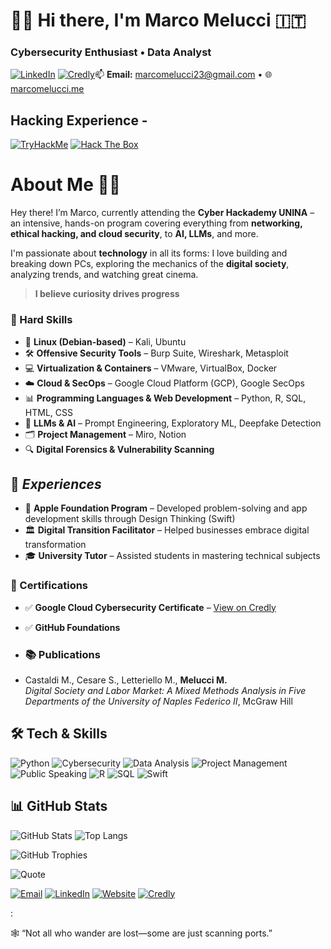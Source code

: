 # 👨‍💻 Hi there, I'm Marco Melucci 🇮🇹
### Cybersecurity Enthusiast • Data Analyst  
[![LinkedIn](https://img.shields.io/badge/LinkedIn-%230A66C2.svg?&style=flat&logo=linkedin&logoColor=white)](https://www.linkedin.com/in/marco-melucci-friendlyhacker/) [![Credly](https://img.shields.io/badge/Credly-FF6F00?style=flat&logo=credly&logoColor=white)](https://www.credly.com/users/marcomelucci-friendlyhacker)📫 **Email:** marcomelucci23@gmail.com • 🌐 [marcomelucci.me](http://marcomelucci.me/)

## Hacking Experience - 
[![TryHackMe](https://img.shields.io/badge/TryHackMe-%23121011.svg?style=flat&logo=tryhackme&logoColor=red)](https://tryhackme.com/p/MarcoMelucci) [![Hack The Box](https://img.shields.io/badge/HackTheBox-111111?style=flat&logo=hackthebox&logoColor=green)](https://app.hackthebox.com/profile/2229520)

#  About Me 🧑‍💻 
Hey there! I’m Marco, currently attending the **Cyber Hackademy UNINA** – an intensive, hands-on program covering everything from **networking, ethical hacking, and cloud security**, to **AI, LLMs**, and more.

I'm passionate about **technology** in all its forms: I love building and breaking down PCs, exploring the mechanics of the **digital society**, analyzing trends, and watching great cinema.  
> **I believe curiosity drives progress**

### 🔐 Hard Skills
- 🐧 **Linux (Debian-based)** – Kali, Ubuntu  
- 🛠 **Offensive Security Tools** – Burp Suite, Wireshark, Metasploit 
- 💻 **Virtualization & Containers** – VMware, VirtualBox, Docker  
- ☁️ **Cloud & SecOps** – Google Cloud Platform (GCP), Google SecOps  
- 📊 **Programming Languages & Web Development** – Python, R, SQL, HTML, CSS 
- 🧠 **LLMs & AI** – Prompt Engineering, Exploratory ML, Deepfake Detection  
- 🗂 **Project Management** – Miro, Notion  
- 🔍 **Digital Forensics & Vulnerability Scanning**
 

##  💼 *Experiences*  
- 🍏 **Apple Foundation Program** – Developed problem-solving and app development skills through Design Thinking (Swift) 
- 🏛 **Digital Transition Facilitator** – Helped businesses embrace digital transformation  
- 🎓 **University Tutor** – Assisted students in mastering technical subjects  

### 📜 Certifications  
- ✅ **Google Cloud Cybersecurity Certificate** – [View on Credly](https://www.credly.com/users/marcomelucci-friendlyhacker)  
- ✅ **GitHub Foundations**

- ### 📚 Publications  
- Castaldi M., Cesare S., Letteriello M., **Melucci M.**  
  *Digital Society and Labor Market: A Mixed Methods Analysis in Five Departments of the University of Naples Federico II*, McGraw Hill

## 🛠️ Tech & Skills  
![Python](https://img.shields.io/badge/Python-🐍-blue?style=for-the-badge)  ![Cybersecurity](https://img.shields.io/badge/Cybersecurity-🔥-red?style=for-the-badge)   ![Data Analysis](https://img.shields.io/badge/Data%20Analysis-%231572B6.svg?style=for-the-badge&logo=tableau&logoColor=white)   ![Project Management](https://img.shields.io/badge/Project%20Management-%23FF9900.svg?style=for-the-badge&logo=trello&logoColor=white)  ![Public Speaking](https://img.shields.io/badge/Public%20Speaking-%23E4405F.svg?style=for-the-badge&logo=microphone&logoColor=white)   ![R](https://img.shields.io/badge/R-25%25-blue?style=for-the-badge&logo=r) ![SQL](https://img.shields.io/badge/SQL-20%25-blue?style=for-the-badge&logo=sqlite) ![Swift](https://img.shields.io/badge/Swift-20%25-orange?style=for-the-badge&logo=swift)  
 

## **📊 GitHub Stats**  
![GitHub Stats](https://github-readme-stats.vercel.app/api?username=MarcoMelucci99&show_icons=true&theme=radical)   ![Top Langs](https://github-readme-stats.vercel.app/api/top-langs/?username=MarcoMelucci99&layout=compact&theme=radical&langs_count=4&exclude_repo=your-repository-name&hide=html,css)  


![GitHub Trophies](https://github-profile-trophy.vercel.app/?username=MarcoMelucci99&theme=dracula)  


![Quote](https://quotes-github-readme.vercel.app/api?type=horizontal&theme=radical)  

[![Email](https://img.shields.io/badge/Email-D14836?style=flat&logo=gmail&logoColor=white)](mailto:marcomelucci23@gmail.com)
[![LinkedIn](https://img.shields.io/badge/LinkedIn-%230A66C2.svg?&style=flat&logo=linkedin&logoColor=white)](https://www.linkedin.com/in/marco-melucci-friendlyhacker/)
[![Website](https://img.shields.io/badge/Website-000000?style=flat&logo=About.me&logoColor=white)](http://marcomelucci.me)
[![Credly](https://img.shields.io/badge/Credly-FF6F00?style=flat&logo=credly&logoColor=white)](https://www.credly.com/users/marcomelucci-friendlyhacker)

:

🕸 “Not all who wander are lost—some are just scanning ports.”  
